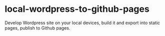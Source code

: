 # local-wordpress-to-github-pages
Develop Wordpress site on your local devices, build it and export into static pages, publish to Github pages.
